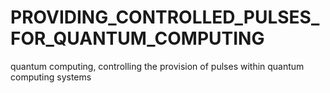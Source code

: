 # PROVIDING_CONTROLLED_PULSES_FOR_QUANTUM_COMPUTING
quantum computing, controlling the provision of pulses within quantum computing systems

